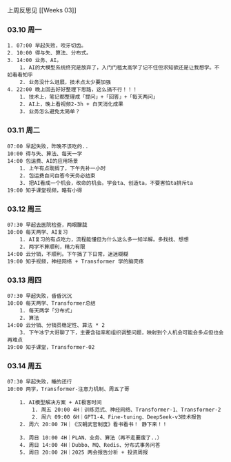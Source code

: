 
上周反思见  [[Weeks 03]]

### 03.10 周一

	1. 07:00 早起失败，咬牙切齿。
	2. 10:00 得与失、算法、分布式。
	3. 14:00 业务、AI。
		1. AI的大模型系统终究是放弃了，入门门槛太高学了记不住但求知欲还是让我想学。不如看看知乎
		2. 业务没什么进展，技术点太少要加强
	4. 22:00 晚上回去好好整理下思路，这么搞不行！！！
		1. 技术上，笔记都整理成「提问」+「回答」+「每天两问」
		2. AI上，晚上看视频2-3h + 白天消化成果
		3. 业务怎么避免太简单？

### 03.11 周二

	07:00 早起失败，昨晚不该吃的..
	10:00 得与失、算法、每天一学
	14:00 包运费、AI的应用场景
		1. 上午有点耽搁了，下午先补一小时
		2. 包运费自问自答今天务必结束
		3. 把AI看成一个机会，改命的机会。学会ta、创造ta，不要害怕ta排斥ta
	19:00 知乎课堂视频，略有小得

### 03.12 周三

	07:30 早起去医院检查，两眼朦胧
	10:00 每天两学、AI复习
		1. AI复习的有点吃力，流程能懂但为什么这么多一知半解。多找找、想想
		2. 两学不算顺利，精力有限
	14:00 云分销，不顺利。下午搞了下日常，迷迷糊糊
	19:00 知乎视频，神经网络 + Transformer 学的脑壳疼

### 03.13 周四

	07:30 早起失败，昏昏沉沉
	10:00 每天两学、Transformer总结
		1. 每天两学「分布式」
		2. 算法
	14:00 云分销、分销员稳定性、算法 * 2
		3. 下午冰宁大哥聊了下，主要含硅率和组织调整问题，映射到个人机会可能会多点但也会再难点
	19:00 知乎课堂，Transformer-02
		

### 03.14 周五

	07:30 早起失败，睡的还行
	10:00 两学，Transformer-注意力机制、周五了哥
	
		1. AI模型解决方案 + AI极客时间
			1. 周五 20:00 4H｜训练范式、神经网络、Transformer-1、Transformer-2
			2. 周六 09:00 6H｜GPT1-4、Fine-tuning、DeepSeek-v3技术报告
		2. 周六 20:00 7H｜《汉朝武官制度》看书看书！ 静下来！！
		   
		3. 周日 10:00 4H｜PLAN、业务、算法（再不走要废了..）
		4. 周日 14:00 4H｜Dubbo、MQ、Redis、分布式事务问答
		5. 周日 20:00 2H｜2025 两会报告分析 + 投资周报